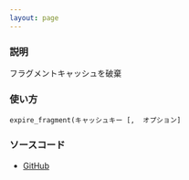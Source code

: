 ```yaml
---
layout: page
---
```

### 説明
フラグメントキャッシュを破棄

### 使い方
    expire_fragment(キャッシュキー [,  オプション]

### ソースコード
* [GitHub](https://github.com/rails/rails/blob/f33d52c95217212cbacc8d5e44b5a8e3cdc6f5b3/actionpack/lib/abstract_controller/caching/fragments.rb#L132)